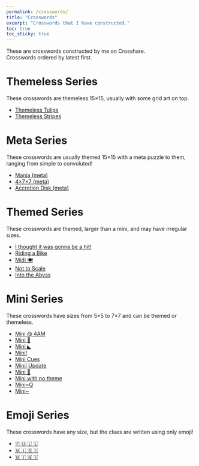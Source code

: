 ```yaml
---
permalink: /crosswords/
title: "Crosswords"
excerpt: "Crosswords that I have constructed."
toc: true
toc_sticky: true
---
```


These are crosswords constructed by me on Crosshare.  
Crosswords ordered by latest first.

# Themeless Series

These crosswords are themeless 15×15, usually with some grid art on top.

- [Themeless Tulips](https://crosshare.org/crosswords/AgK7p0XqUuwjqe7ceOmV/themeless-tulips)
- [Themeless Stripes](https://crosshare.org/crosswords/9WfICg1fL65i1sgqJqdD/themeless-stripes)

# Meta Series

These crosswords are usually themed 15×15 with a meta puzzle to them, ranging from simple to convoluted!

- [Mania (meta)](https://crosshare.org/crosswords/n7R1V3K8KtdY2oxSuzCP/mania-meta)
- [4×7×7 (meta)](https://crosshare.org/crosswords/3VCongWKoDxCbkma8OiD/477-meta)
- [Accretion Disk (meta)](https://crosshare.org/crosswords/GSVr4tbazqTN3pxGxbHk/accretion-disk-meta)

# Themed Series

These crosswords are themed, larger than a mini, and may have irregular sizes.

- [I thought it was gonna be a hit!](https://crosshare.org/crosswords/VBr1a6PNLyVhEabxG5Ob/i-thought-it-was-gonna-be-a-hit)
- [Riding a Bike](https://crosshare.org/crosswords/qtGyPJLpMP9njRDaIuP8/riding-a-bike)
- [Midi 🍽](https://crosshare.org/crosswords/I5ZBYQWw3Cg3OcnfoP0q/midi)
- [Not to Scale](https://crosshare.org/crosswords/8lr5PxXwlEZmn4EpOiyc/not-to-scale)
- [Into the Abyss](https://crosshare.org/crosswords/9WHvXOtINFuLi4P34tYF/into-the-abyss)

# Mini Series

These crosswords have sizes from 5×5 to 7×7 and can be themed or themeless.

- [Mini @ 4AM](https://crosshare.org/crosswords/6bqR58J7tuk2OZDRR7qG/mini-4am)
- [Mini 🎵](https://crosshare.org/crosswords/hyRbL6ReFpoMAkyBmAhG/mini)
- [Mini ◣](https://crosshare.org/crosswords/RosnPs6bDxZv6S9J5bha/mini)
- [Mini!](https://crosshare.org/crosswords/f1mJgbG1tAZVvpwAidm8/mini)
- [Mini Cues](https://crosshare.org/crosswords/F0f4yVMeIDbGF86yXNFE/mini-cues)
- [Minii Update](https://crosshare.org/crosswords/amQ645s3X5sgRIiuC1GJ/miini-update)
- [Mini 🚌](https://crosshare.org/crosswords/TrJgKmyhF809Ye3zngEd/mini)
- [Mini with no theme](https://crosshare.org/crosswords/EQ7nxPY4ECfvCuoe0s6q/mini-with-no-theme)
- [Mini=Q](https://crosshare.org/crosswords/pALB70GsjkBIH82vcoeJ/miniq)
- [Mini~](https://crosshare.org/crosswords/8V8wTj8Lk8v67kr60qWp/mini)

# Emoji Series

These crosswords have any size, but the clues are written using only emoji!

- [🇫 🇺 🇱 🇱](https://crosshare.org/crosswords/BTLbzguMECYDO2U6qDOL)
- [🇲 🇮 🇩 🇮](https://crosshare.org/crosswords/S6zlJbpLJlOKe75cj9dh)
- [🇲 🇮 🇳 🇮](https://crosshare.org/crosswords/7Hcctnx2UhVi7QIKEJC1)
